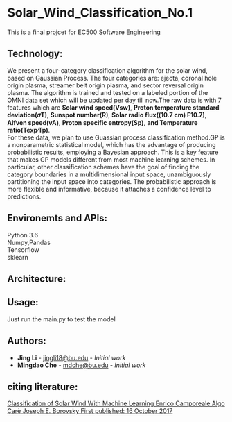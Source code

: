 # Solar_Wind_Classification_No.1
This is a final projcet for EC500 Software Engineering

## Technology:
We present a four-category classification algorithm for the solar wind, based on Gaussian Process. The four categories are: ejecta, coronal hole origin plasma, streamer belt origin plasma, and sector reversal origin plasma. The algorithm is trained and tested on a labeled portion of the OMNI data set which will be updated per day till now.The raw data is with 7 features which are **Solar wind speed(Vsw)**,
**Proton temperature standard deviation(𝜎T)**, **Sunspot number(R)**, **Solar radio flux((10.7 cm) F10.7)**, **Alfven speed(vA)**, **Proton specific entropy(Sp)**, **and Temperature ratio(Texp∕Tp)**.<br>
For these data, we plan to use Guassian process classification method.GP is a nonparametric statistical model, which has the advantage of producing probabilistic results, employing a Bayesian approach. This is a key feature that makes GP models different from most machine learning schemes. In particular, other classification schemes have the goal of finding the category boundaries in a multidimensional input space, unambiguously partitioning the input space into categories. The probabilistic approach is more flexible and informative, because it attaches a confidence level to predictions.<br>

## Environemts and APIs:
Python 3.6<br>
Numpy,Pandas<br>
Tensorflow<br>
sklearn<br>

## Architecture:


## Usage:
Just run the main.py to test the model


## Authors:

* **Jing Li** - jingli18@bu.edu - *Initial work*
* **Mingdao Che** - mdche@bu.edu - *Initial work*

## citing literature:
[Classification of Solar Wind With Machine Learning Enrico Camporeale  Algo Carè  Joseph E. Borovsky First published: 16 October 2017](https://agupubs.onlinelibrary.wiley.com/doi/abs/10.1002/2017JA024383)
